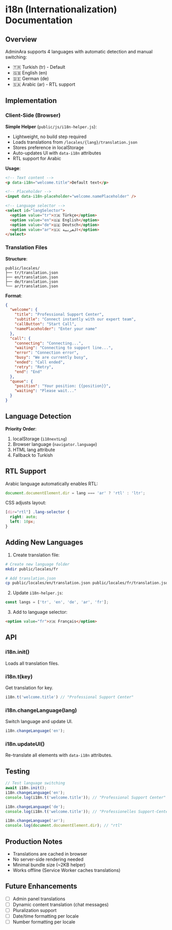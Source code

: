 # i18n (Internationalization) Documentation

## Overview

AdminAra supports 4 languages with automatic detection and manual switching:
- 🇹🇷 Turkish (tr) - Default
- 🇬🇧 English (en)
- 🇩🇪 German (de)
- 🇸🇦 Arabic (ar) - RTL support

## Implementation

### Client-Side (Browser)

**Simple Helper** (`public/js/i18n-helper.js`):
- Lightweight, no build step required
- Loads translations from `/locales/{lang}/translation.json`
- Stores preference in localStorage
- Auto-updates UI with `data-i18n` attributes
- RTL support for Arabic

**Usage**:
```html
<!-- Text content -->
<p data-i18n="welcome.title">Default text</p>

<!-- Placeholder -->
<input data-i18n-placeholder="welcome.namePlaceholder" />

<!-- Language selector -->
<select id="langSelector">
  <option value="tr">🇹🇷 Türkçe</option>
  <option value="en">🇬🇧 English</option>
  <option value="de">🇩🇪 Deutsch</option>
  <option value="ar">🇸🇦 العربية</option>
</select>
```

### Translation Files

**Structure**:
```
public/locales/
├── tr/translation.json
├── en/translation.json
├── de/translation.json
└── ar/translation.json
```

**Format**:
```json
{
  "welcome": {
    "title": "Professional Support Center",
    "subtitle": "Connect instantly with our expert team",
    "callButton": "Start Call",
    "namePlaceholder": "Enter your name"
  },
  "call": {
    "connecting": "Connecting...",
    "waiting": "Connecting to support line...",
    "error": "Connection error",
    "busy": "We are currently busy",
    "ended": "Call ended",
    "retry": "Retry",
    "end": "End"
  },
  "queue": {
    "position": "Your position: {{position}}",
    "waiting": "Please wait..."
  }
}
```

## Language Detection

**Priority Order**:
1. localStorage (`i18nextLng`)
2. Browser language (`navigator.language`)
3. HTML lang attribute
4. Fallback to Turkish

## RTL Support

Arabic language automatically enables RTL:
```javascript
document.documentElement.dir = lang === 'ar' ? 'rtl' : 'ltr';
```

CSS adjusts layout:
```css
[dir="rtl"] .lang-selector { 
  right: auto; 
  left: 10px; 
}
```

## Adding New Languages

1. Create translation file:
```bash
# Create new language folder
mkdir public/locales/fr

# Add translation.json
cp public/locales/en/translation.json public/locales/fr/translation.json
```

2. Update `i18n-helper.js`:
```javascript
const langs = ['tr', 'en', 'de', 'ar', 'fr'];
```

3. Add to language selector:
```html
<option value="fr">🇫🇷 Français</option>
```

## API

### i18n.init()
Loads all translation files.

### i18n.t(key)
Get translation for key.
```javascript
i18n.t('welcome.title') // "Professional Support Center"
```

### i18n.changeLanguage(lang)
Switch language and update UI.
```javascript
i18n.changeLanguage('en');
```

### i18n.updateUI()
Re-translate all elements with `data-i18n` attributes.

## Testing

```javascript
// Test language switching
await i18n.init();
i18n.changeLanguage('en');
console.log(i18n.t('welcome.title')); // "Professional Support Center"

i18n.changeLanguage('de');
console.log(i18n.t('welcome.title')); // "Professionelles Support-Center"

i18n.changeLanguage('ar');
console.log(document.documentElement.dir); // "rtl"
```

## Production Notes

- Translations are cached in browser
- No server-side rendering needed
- Minimal bundle size (~2KB helper)
- Works offline (Service Worker caches translations)

## Future Enhancements

- [ ] Admin panel translations
- [ ] Dynamic content translation (chat messages)
- [ ] Pluralization support
- [ ] Date/time formatting per locale
- [ ] Number formatting per locale
